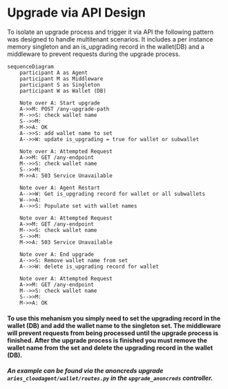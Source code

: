 # Upgrade via API Design

To isolate an upgrade process and trigger it via API the following pattern was designed to handle multitenant scenarios. It includes a per instance memory singleton and an is_upgrading record in the wallet(DB) and a middleware to prevent requests during the upgrade process.

```mermaid
sequenceDiagram
    participant A as Agent
    participant M as Middleware
    participant S as Singleton
    participant W as Wallet (DB)

    Note over A: Start upgrade
    A->>M: POST /any-upgrade-path
    M-->>S: check wallet name
    S-->>M: 
    M->>A: OK
    A-->>S: add wallet name to set
    A-->>W: update is_upgrading = true for wallet or subwallet

    Note over A: Attempted Request
    A->>M: GET /any-endpoint
    M-->>S: check wallet name
    S-->>M: 
    M->>A: 503 Service Unavailable

    Note over A: Agent Restart
    A-->>W: Get is_upgrading record for wallet or all subwallets
    W-->>A: 
    A-->>S: Populate set with wallet names

    Note over A: Attempted Request
    A->>M: GET /any-endpoint
    M-->>S: check wallet name
    S-->>M: 
    M->>A: 503 Service Unavailable

    Note over A: End upgrade
    A-->>S: Remove wallet name from set
    A-->>W: delete is_upgrading record for wallet

    Note over A: Attempted Request
    A->>M: GET /any-endpoint
    M-->>S: check wallet name
    S-->>M: 
    M->>A: OK
```

#### To use this mehanism you simply need to set the upgrading record in the wallet (DB) and add the wallet name to the singleton set. The middleware will prevent requests from being processed until the upgrade process is finished. After the upgrade process is finished you must remove the wallet name from the set and delete the upgrading record in the wallet (DB).

##### An example can be found via the anoncreds upgrade `aries_cloudagent/wallet/routes.py` in the `upgrade_anoncreds` controller.